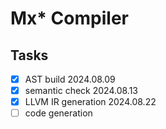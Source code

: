 # Mx* Compiler

## Tasks

- [x] AST build 2024.08.09
- [x] semantic check 2024.08.13
- [x] LLVM IR generation 2024.08.22
- [ ] code generation 